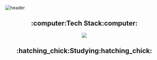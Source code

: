 ![header](https://capsule-render.vercel.app/api?type=waving&color=6bd175&height=300&section=header&text=Welcome&fontAlign=50&fontAlignY=45&desc=Hyunmin200's%20Github&descSize=25&descAlign=70&descAlignY=61&fontSize=120&fontColor=ffffff)
<div align = center>
  <h2>:computer:Tech Stack:computer:</h2>
  <img src="https://img.shields.io/badge/Unity-FFFFFF.svg?style=for-the-badge&logo=Unity&logoColor=black">
  <h2>:hatching_chick:Studying:hatching_chick:</h2>
</div>
